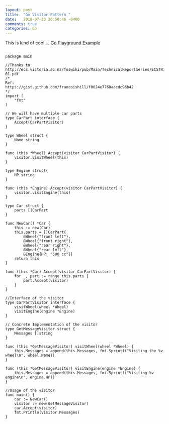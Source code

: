 ```yaml
---
layout: post
title:  "Go Visitor Pattern "
date:   2018-07-30 20:50:46 -0400 
comments: true
categories: Go
---
```


This is kind of cool ... [Go Playground Example](https://play.golang.org/p/TU6-Z_KYAlb)

<pre>
<code class="language-go">
package main

//Thanks to http://ecs.victoria.ac.nz/foswiki/pub/Main/TechnicalReportSeries/ECSTR11-01.pdf
/*
Ref:
https://gist.github.com/francoishill/f0624e7760aacdc96b42
*/
import (
	"fmt"
)

// We will have multiple car parts
type CarPart interface {
	Accept(CarPartVisitor)
}

type Wheel struct {
	Name string
}

func (this *Wheel) Accept(visitor CarPartVisitor) {
	visitor.visitWheel(this)
}

type Engine struct{
	HP string
}

func (this *Engine) Accept(visitor CarPartVisitor) {
	visitor.visitEngine(this)
}

type Car struct {
	parts []CarPart
}

func NewCar() *Car {
	this := new(Car)
	this.parts = []CarPart{
		&Wheel{"front left"},
		&Wheel{"front right"},
		&Wheel{"rear right"},
		&Wheel{"rear left"},
		&Engine{HP: "500 cc"}}
	return this
}

func (this *Car) Accept(visitor CarPartVisitor) {
	for _, part := range this.parts {
		part.Accept(visitor)
	}
}

//Interface of the visitor
type CarPartVisitor interface {
	visitWheel(wheel *Wheel)
	visitEngine(engine *Engine)
}

// Concrete Implementation of the visitor
type GetMessageVisitor struct {
	Messages []string
}

func (this *GetMessageVisitor) visitWheel(wheel *Wheel) {
	this.Messages = append(this.Messages, fmt.Sprintf("Visiting the %v wheel\n", wheel.Name))
}

func (this *GetMessageVisitor) visitEngine(engine *Engine) {
	this.Messages = append(this.Messages, fmt.Sprintf("Visiting %v engine\n", engine.HP))
}

//Usage of the visitor
func main() {
	car := NewCar()
	visitor := new(GetMessageVisitor)
	car.Accept(visitor)
	fmt.Println(visitor.Messages)
}

</code>
</pre>


<div id="fb-root"></div>
<script>(function(d, s, id) {
  var js, fjs = d.getElementsByTagName(s)[0];
  if (d.getElementById(id)) return;
  js = d.createElement(s); js.id = id;
  js.src = "//connect.facebook.net/en_US/sdk.js#xfbml=1&version=v2.8&appId=671657696349259";
  fjs.parentNode.insertBefore(js, fjs);
}(document, 'script', 'facebook-jssdk'));</script>


<!--  Enter text below, if you want -->


<div class="fb-comments"  data-numposts="5"></div>






